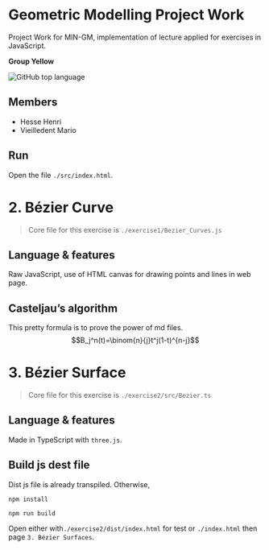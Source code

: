 # Geometric Modelling Project Work

Project Work for MIN-GM, implementation of lecture applied for exercises in JavaScript.

**Group Yellow**

![GitHub top language](https://img.shields.io/github/languages/top/MarioVieilledent/MIN-GM-Yellow)

## Members
- Hesse Henri
- Vieilledent Mario

## Run

Open the file `./src/index.html`.

# 2. Bézier Curve

> Core file for this exercise is `./exercise1/Bezier_Curves.js`

## Language & features

Raw JavaScript, use of HTML canvas for drawing points and lines in web page.

## Casteljau’s algorithm

This pretty formula is to prove the power of md files.
$$B_j^n(t)=\binom{n}{j}t^j(1-t)^{n-j}$$

# 3. Bézier Surface

> Core file for this exercise is `./exercise2/src/Bezier.ts`

## Language & features

Made in TypeScript with `three.js`.

## Build js dest file

Dist js file is already transpiled. Otherwise,

`npm install`

`npm run build`

Open either with`./exercise2/dist/index.html` for test or `./index.html` then page `3. Bézier Surfaces`.